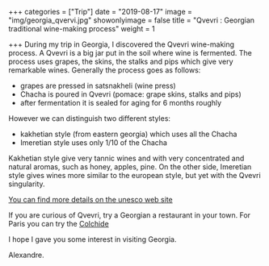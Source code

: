 +++
categories = ["Trip"]
date = "2019-08-17"
image = "img/georgia_qvervi.jpg"
showonlyimage = false
title = "Qvevri : Georgian traditional wine-making process"
weight = 1

+++
During my trip in Georgia, I discovered the Qvevri wine-making process.
A Qvevri is a big jar put in the soil where wine is fermented. The process uses grapes, the skins, the stalks and pips which give very remarkable wines. Generally the process goes as follows:

* grapes are pressed in satsnakheli (wine press)
* Chacha is poured in Qvevri (pomace: grape skins, stalks and pips)
* after fermentation it is sealed for aging for 6 months roughly

However we can distinguish two different styles:

* kakhetian style (from eastern georgia) which uses all the Chacha
* Imeretian style uses only 1/10 of the Chacha

Kakhetian style give very tannic wines and with very concentrated and natural aromas, such as honey, apples, pine.
On the other side, Imeretian style gives wines more similar to the european style, but yet with the Qvevri singularity.

[You can find more details on the unesco web site](https://ich.unesco.org/en/RL/ancient-georgian-traditional-qvevri-wine-making-method-00870)

If you are curious of Qvevri, try a Georgian a restaurant in your town. For Paris you can try the [Colchide](https://www.facebook.com/colchide.paris18/?ref=hl)

I hope I gave you some interest in visiting Georgia.

Alexandre.
